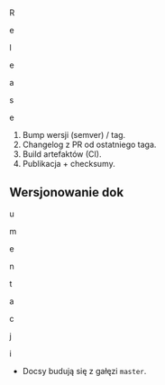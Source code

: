 #

R

e

l

e

a

s

e

1. Bump wersji (semver) / tag.
2. Changelog z PR od ostatniego taga.
3. Build artefaktów (CI).
4. Publikacja + checksumy.

## Wersjonowanie dok

u

m

e

n

t

a

c

j

i

- Docsy budują się z gałęzi `master`.
